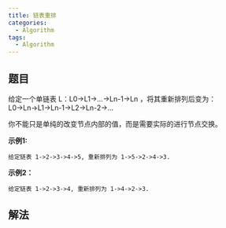 ```yaml
---
title: 链表重排
categories:
  - Algorithm
tags:
  - Algorithm
---
```


## 题目

给定一个单链表 L：L0→L1→…→Ln-1→Ln ，将其重新排列后变为：L0→Ln→L1→Ln-1→L2→Ln-2→…

你不能只是单纯的改变节点内部的值，而是需要实际的进行节点交换。

**示例1:**

```
给定链表 1->2->3->4->5, 重新排列为 1->5->2->4->3.
```

**示例2：**

```
给定链表 1->2->3->4, 重新排列为 1->4->2->3.
```

## 解法
